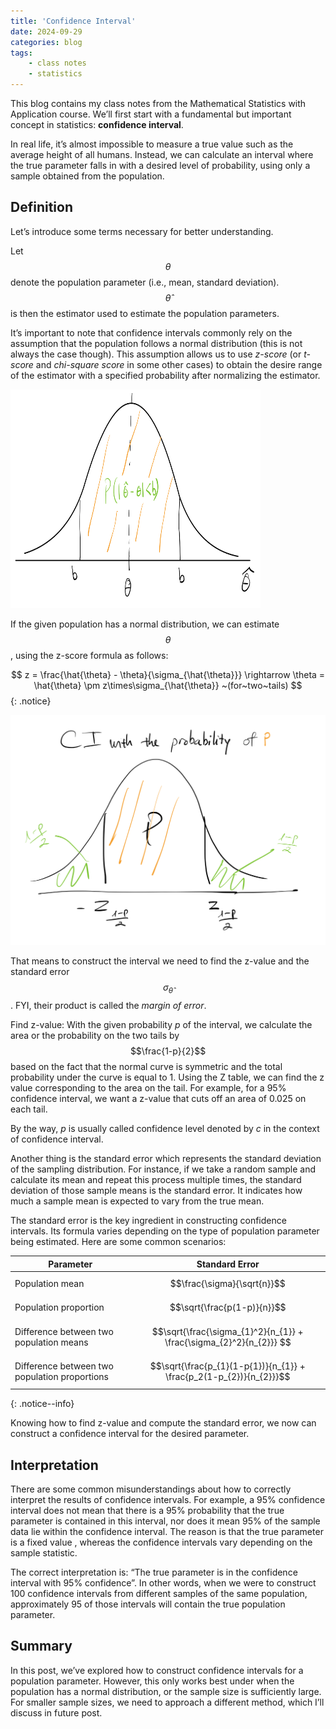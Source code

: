 ```yaml
---
title: 'Confidence Interval'
date: 2024-09-29
categories: blog
tags:
    - class notes
    - statistics
---
```


This blog contains my class notes from the Mathematical Statistics with Application course. We’ll first start with a fundamental but important concept in statistics: **confidence interval**.

In real life, it’s almost impossible to measure a true value such as the average height of all humans. Instead, we can calculate an interval where the true parameter falls in with a desired level of probability, using only a sample obtained from the population.

## Definition
Let’s introduce some terms necessary for better understanding. 

Let $$\theta$$ denote the population parameter (i.e., mean, standard deviation). $$\hat{\theta}$$ is then the estimator used to estimate the population parameters.

It’s important to note that confidence intervals commonly rely on the assumption that the population follows a normal distribution (this is not always the case though). This assumption allows us to use *z-score* (or *t-score* and *chi-square score* in some other cases) to obtain the desire range of the estimator with a specified probability after normalizing the estimator.

<div class="container">
  <img src="https://raw.githubusercontent.com/nhh979/personal_website/refs/heads/master/assets/images/classnote_photos/CI-photo1.png" alt="img" width="400" height="350">
</div>


If the given population has a normal distribution, we can estimate $$\theta$$, using the z-score formula as follows:

$$ z = \frac{\hat{\theta} - \theta}{\sigma_{\hat{\theta}}} \rightarrow \theta = \hat{\theta} \pm z\times\sigma_{\hat{\theta}} ~(for~two~tails) $${: .notice}

![img](/assets/images/classnote_photos/CI-photo2.png)

That means to construct the interval we need to find the z-value and the standard error $$\sigma_{\hat{\theta}}$$. FYI, their product is called the *margin of error*.

Find z-value: With the given probability *p* of the interval, we calculate the area or the probability on the two tails by $$\frac{1-p}{2}$$ based on the fact that the normal curve is symmetric and the total probability under the curve is equal to 1. Using the Z table, we can find the z value corresponding to the area on the tail. For example, for a 95% confidence interval, we want a z-value that cuts off an area of 0.025 on each tail.

By the way, *p* is usually called confidence level denoted by *c* in the context of confidence interval.

Another thing is the standard error which represents the standard deviation of the sampling distribution. For instance, if we take a random sample and calculate its mean and repeat this process multiple times, the standard deviation of those sample means is the standard error. It indicates how much a sample mean is expected to vary from the true mean.

The standard error is the key ingredient in constructing confidence intervals. Its formula varies depending on the type of population parameter being estimated. Here are some common scenarios: 

|Parameter|Standard Error|
|-----|-----|
|Population mean| $$\frac{\sigma}{\sqrt{n}}$$ |
|Population proportion| $$\sqrt{\frac{p(1-p)}{n}}$$ |
|Difference between two population means| $$\sqrt{\frac{\sigma_{1}^2}{n_{1}} + \frac{\sigma_{2}^2}{n_{2}}} $$ |
|Difference between two population proportions| $$\sqrt{\frac{p_{1}(1-p{1})}{n_{1}} + \frac{p_2(1-p_{2})}{n_{2}}}$$ |
{: .notice--info}

Knowing how to find z-value and compute the standard error, we now can construct a confidence interval for the desired parameter.

## Interpretation
There are some common misunderstandings about how to correctly interpret the results of confidence intervals. For example, a 95% confidence interval does not mean that there is a 95% probability that the true parameter is contained in this interval, nor does it mean 95% of the sample data lie within the confidence interval. The reason is that the true parameter is a fixed value , whereas the confidence intervals vary depending on the sample statistic. 

The correct interpretation is: “The true parameter is in the confidence interval with 95% confidence”. In other words, when we were to construct 100 confidence intervals from different samples of the same population, approximately 95 of those intervals will contain the true population parameter.

## Summary
In this post, we’ve explored how to construct confidence intervals for a population parameter. However, this only works best under when the population has a normal distribution, or the sample size is sufficiently large. For smaller sample sizes, we need to approach a different method, which I’ll discuss in future post.
